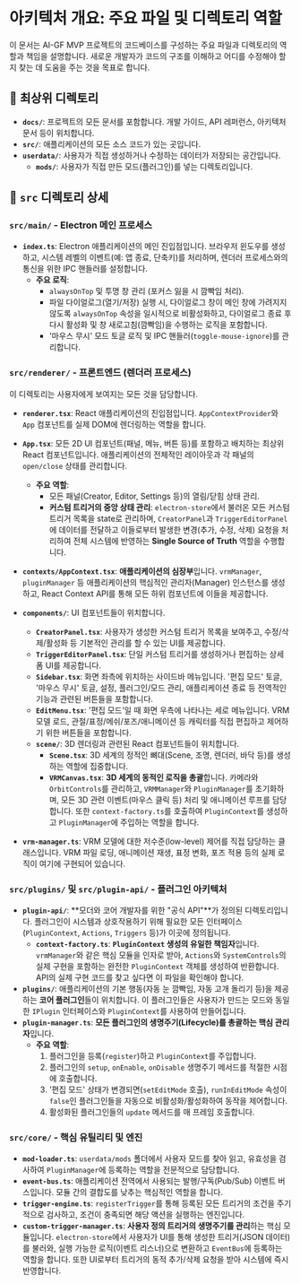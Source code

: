 # 아키텍처 개요: 주요 파일 및 디렉토리 역할

이 문서는 AI-GF MVP 프로젝트의 코드베이스를 구성하는 주요 파일과 디렉토리의 역할과 책임을 설명합니다. 새로운 개발자가 코드의 구조를 이해하고 어디를 수정해야 할지 찾는 데 도움을 주는 것을 목표로 합니다.

## 📁 최상위 디렉토리

-   **`docs/`**: 프로젝트의 모든 문서를 포함합니다. 개발 가이드, API 레퍼런스, 아키텍처 문서 등이 위치합니다.
-   **`src/`**: 애플리케이션의 모든 소스 코드가 있는 곳입니다.
-   **`userdata/`**: 사용자가 직접 생성하거나 수정하는 데이터가 저장되는 공간입니다.
    -   **`mods/`**: 사용자가 직접 만든 모드(플러그인)를 넣는 디렉토리입니다.

## 📂 `src` 디렉토리 상세

### `src/main/` - Electron 메인 프로세스

-   **`index.ts`**: Electron 애플리케이션의 메인 진입점입니다. 브라우저 윈도우를 생성하고, 시스템 레벨의 이벤트(예: 앱 종료, 단축키)를 처리하며, 렌더러 프로세스와의 통신을 위한 IPC 핸들러를 설정합니다.
    -   **주요 로직**:
        -   `alwaysOnTop` 및 투명 창 관리 (포커스 잃을 시 깜빡임 처리).
        -   파일 다이얼로그(열기/저장) 실행 시, 다이얼로그 창이 메인 창에 가려지지 않도록 `alwaysOnTop` 속성을 일시적으로 비활성화하고, 다이얼로그 종료 후 다시 활성화 및 창 새로고침(깜빡임)을 수행하는 로직을 포함합니다.
        -   '마우스 무시' 모드 토글 로직 및 IPC 핸들러(`toggle-mouse-ignore`)를 관리합니다.

### `src/renderer/` - 프론트엔드 (렌더러 프로세스)

이 디렉토리는 사용자에게 보여지는 모든 것을 담당합니다.

-   **`renderer.tsx`**: React 애플리케이션의 진입점입니다. `AppContextProvider`와 `App` 컴포넌트를 실제 DOM에 렌더링하는 역할을 합니다.

-   **`App.tsx`**: 모든 2D UI 컴포넌트(패널, 메뉴, 버튼 등)를 포함하고 배치하는 최상위 React 컴포넌트입니다. 애플리케이션의 전체적인 레이아웃과 각 패널의 `open/close` 상태를 관리합니다.
    -   **주요 역할**:
        -   모든 패널(Creator, Editor, Settings 등)의 열림/닫힘 상태 관리.
        -   **커스텀 트리거의 중앙 상태 관리**: `electron-store`에서 불러온 모든 커스텀 트리거 목록을 state로 관리하며, `CreatorPanel`과 `TriggerEditorPanel`에 데이터를 전달하고 이들로부터 발생한 변경(추가, 수정, 삭제) 요청을 처리하여 전체 시스템에 반영하는 **Single Source of Truth** 역할을 수행합니다.

-   **`contexts/AppContext.tsx`**: **애플리케이션의 심장부**입니다. `vrmManager`, `pluginManager` 등 애플리케이션의 핵심적인 관리자(Manager) 인스턴스를 생성하고, React Context API를 통해 모든 하위 컴포넌트에 이들을 제공합니다.

-   **`components/`**: UI 컴포넌트들이 위치합니다.
    -   **`CreatorPanel.tsx`**: 사용자가 생성한 커스텀 트리거 목록을 보여주고, 수정/삭제/활성화 등 기본적인 관리를 할 수 있는 UI를 제공합니다.
    -   **`TriggerEditorPanel.tsx`**: 단일 커스텀 트리거를 생성하거나 편집하는 상세 폼 UI를 제공합니다.
    -   **`Sidebar.tsx`**: 화면 좌측에 위치하는 사이드바 메뉴입니다. '편집 모드' 토글, '마우스 무시' 토글, 설정, 플러그인/모드 관리, 애플리케이션 종료 등 전역적인 기능과 관련된 버튼들을 포함합니다.
    -   **`EditMenu.tsx`**: '편집 모드'일 때 화면 우측에 나타나는 세로 메뉴입니다. VRM 모델 로드, 관절/표정/메쉬/포즈/애니메이션 등 캐릭터를 직접 편집하고 제어하기 위한 버튼들을 포함합니다.
    -   **`scene/`**: 3D 렌더링과 관련된 React 컴포넌트들이 위치합니다.
        -   **`Scene.tsx`**: 3D 세계의 정적인 뼈대(Scene, 조명, 렌더러, 바닥 등)를 생성하는 역할에 집중합니다.
        -   **`VRMCanvas.tsx`**: **3D 세계의 동적인 로직을 총괄**합니다. 카메라와 `OrbitControls`를 관리하고, `VRMManager`와 `PluginManager`를 초기화하며, 모든 3D 관련 이벤트(마우스 클릭 등) 처리 및 애니메이션 루프를 담당합니다. 또한 `context-factory.ts`를 호출하여 `PluginContext`를 생성하고 `PluginManager`에 주입하는 역할을 합니다.

-   **`vrm-manager.ts`**: VRM 모델에 대한 저수준(low-level) 제어를 직접 담당하는 클래스입니다. VRM 파일 로딩, 애니메이션 재생, 표정 변화, 포즈 적용 등의 실제 로직이 여기에 구현되어 있습니다.

### `src/plugins/` 및 `src/plugin-api/` - 플러그인 아키텍처

-   **`plugin-api/`**: **모더와 코어 개발자를 위한 "공식 API"**가 정의된 디렉토리입니다. 플러그인이 시스템과 상호작용하기 위해 필요한 모든 인터페이스(`PluginContext`, `Actions`, `Triggers` 등)가 이곳에 정의됩니다.
    -   **`context-factory.ts`**: **`PluginContext` 생성의 유일한 책임자**입니다. `vrmManager`와 같은 핵심 모듈을 인자로 받아, `Actions`와 `SystemControls`의 실제 구현을 포함하는 완전한 `PluginContext` 객체를 생성하여 반환합니다. API의 실제 구현 코드를 찾고 싶다면 이 파일을 확인해야 합니다.
-   **`plugins/`**: 애플리케이션의 기본 행동(자동 눈 깜빡임, 자동 고개 돌리기 등)을 제공하는 **코어 플러그인**들이 위치합니다. 이 플러그인들은 사용자가 만드는 모드와 동일한 `IPlugin` 인터페이스와 `PluginContext`를 사용하여 만들어집니다.
-   **`plugin-manager.ts`**: **모든 플러그인의 생명주기(Lifecycle)를 총괄하는 핵심 관리자**입니다.
    -   **주요 역할**:
        1.  플러그인을 등록(`register`)하고 `PluginContext`를 주입합니다.
        2.  플러그인의 `setup`, `onEnable`, `onDisable` 생명주기 메서드를 적절한 시점에 호출합니다.
        3.  '편집 모드' 상태가 변경되면(`setEditMode` 호출), `runInEditMode` 속성이 `false`인 플러그인들을 자동으로 비활성화/활성화하여 동작을 제어합니다.
        4.  활성화된 플러그인들의 `update` 메서드를 매 프레임 호출합니다.

### `src/core/` - 핵심 유틸리티 및 엔진

-   **`mod-loader.ts`**: `userdata/mods` 폴더에서 사용자 모드를 찾아 읽고, 유효성을 검사하여 `PluginManager`에 등록하는 역할을 전문적으로 담당합니다.
-   **`event-bus.ts`**: 애플리케이션 전역에서 사용되는 발행/구독(Pub/Sub) 이벤트 버스입니다. 모듈 간의 결합도를 낮추는 핵심적인 역할을 합니다.
-   **`trigger-engine.ts`**: `registerTrigger`를 통해 등록된 모든 트리거의 조건을 주기적으로 검사하고, 조건이 충족되면 해당 액션을 실행하는 엔진입니다.
-   **`custom-trigger-manager.ts`**: **사용자 정의 트리거의 생명주기를 관리**하는 핵심 모듈입니다. `electron-store`에서 사용자가 UI를 통해 생성한 트리거(JSON 데이터)를 불러와, 실행 가능한 로직(이벤트 리스너)으로 변환하고 `EventBus`에 등록하는 역할을 합니다. 또한 UI로부터 트리거의 동적 추가/삭제 요청을 받아 시스템에 즉시 반영합니다.
